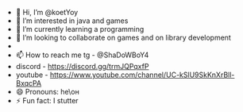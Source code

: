 - 👋 Hi, I’m @koetYoy
- 👀 I’m interested in java and games
- 🌱 I’m currently learning a programming
- 💞️ I’m looking to collaborate on games and  on library development
- 
- 📫 How to reach me tg - @ShaDoWBoY4
- discord - https://discord.gg/trmJQPqxfP
- youtube - https://www.youtube.com/channel/UC-kSlU9SkKnXrBll-BxqcPA
- 😄 Pronouns: he\он
- ⚡ Fun fact:   I stutter
